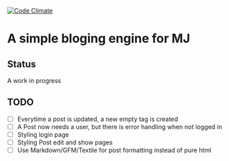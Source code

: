[![Code Climate](https://codeclimate.com/github/daveharris/mj-blog.png)](https://codeclimate.com/github/daveharris/mj-blog)

# A simple bloging engine for MJ

## Status
A work in progress

## TODO
- [ ] Everytime a post is updated, a new empty tag is created
- [ ] A Post now needs a user, but there is error handling when not logged in
- [ ] Styling login page
- [ ] Styling Post edit and show pages
- [ ] Use Markdown/GFM/Textile for post formatting instead of pure html